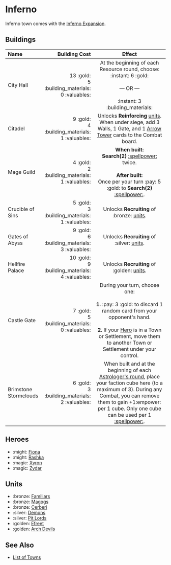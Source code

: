# Inferno

Inferno town comes with the [Inferno Expansion](../content.md).


## Buildings

| Name | Building Cost | Effect |
| :--- | ---: | :---: |
| City Hall | 13 :gold:<br>5 :building_materials:<br>0 :valuables: | At the beginning of each Resource round, choose:<br>:instant: 6 :gold:<br><br>— OR —<br><br>:instant: 3 :building_materials: |
| Citadel | 9 :gold:<br>4 :building_materials:<br>1 :valuables: | Unlocks **Reinforcing** [units](#units). When under siege, add 3 Walls, 1 Gate, and 1 [Arrow Tower](../units/arrow_tower.md) cards to the Combat board. |
| Mage Guild | 4 :gold:<br>2 :building_materials:<br>1 :valuables: | **When built:**<br>**Search(2)** [:spellpower:](../spells/index.md) twice.<br><br>**After built:**<br>Once per your turn :pay: 5 :gold: to **Search(2)** [:spellpower:](../spells/index.md). |
| Crucible of Sins | 5 :gold:<br>3 :building_materials:<br>1 :valuables: | Unlocks **Recruiting** of :bronze: [units](#units). |
| Gates of Abyss | 9 :gold:<br>6 :building_materials:<br>3 :valuables: | Unlocks **Recruiting** of :silver: [units](#units). |
| Hellfire Palace | 10 :gold:<br>9 :building_materials:<br>4 :valuables: | Unlocks **Recruiting** of :golden: [units](#units). |
| Castle Gate | 7 :gold:<br>5 :building_materials:<br>0 :valuables: | During your turn, choose one:<br><br>**1.** :pay: 3 :gold: to discard 1 random card from your opponent's hand.<br><br>**2.** If your [Hero](#heroes) is in a Town or Settlement, move them to another Town or Settlement under your control. |
| Brimstone Stormclouds | 6 :gold:<br>3 :building_materials:<br>2 :valuables: | When built and at the beginning of each [Astrologer's round](../astrologers_proclaim/index.md), place your faction cube here (to a maximum of 3). During any Combat, you can remove them to gain +1:empower: per 1 cube. Only one cube can be used per 1 [:spellpower:](../spells/index.md). |


## Heroes

- :might: [Fiona](../heroes/fiona.md)
- :might: [Rashka](../heroes/rashka.md)
- :magic: [Xyron](../heroes/xyron.md)
- :magic: [Zydar](../heroes/zydar.md)


## Units

- :bronze: [Familiars](../units/familiars.md)
- :bronze: [Magogs](../units/magogs.md)
- :bronze: [Cerberi](../units/cerberi.md)
- :silver: [Demons](../units/demons.md)
- :silver: [Pit Lords](../units/pit_lords.md)
- :golden: [Efreet](../units/efreet.md)
- :golden: [Arch Devils](../units/arch_devils.md)


## See Also

- [List of Towns](../towns/index.md)